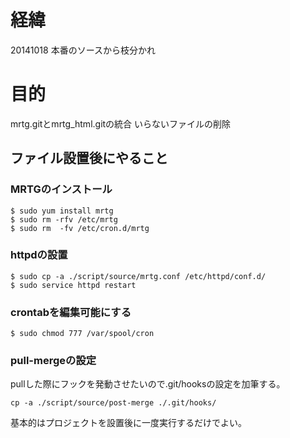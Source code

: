 # 経緯
20141018 本番のソースから枝分かれ 

# 目的
mrtg.gitとmrtg_html.gitの統合
いらないファイルの削除



## ファイル設置後にやること

### MRTGのインストール

```
$ sudo yum install mrtg
$ sudo rm -rfv /etc/mrtg
$ sudo rm  -fv /etc/cron.d/mrtg
```
### httpdの設置

```
$ sudo cp -a ./script/source/mrtg.conf /etc/httpd/conf.d/
$ sudo service httpd restart
```
### crontabを編集可能にする 

```
$ sudo chmod 777 /var/spool/cron
```
### pull-mergeの設定
pullした際にフックを発動させたいので.git/hooksの設定を加筆する。

```
cp -a ./script/source/post-merge ./.git/hooks/
```
基本的はプロジェクトを設置後に一度実行するだけでよい。



